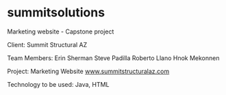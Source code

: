 summitsolutions
===============

Marketing website - Capstone project

Client: Summit Structural AZ

Team Members: Erin Sherman
              Steve Padilla 
              Roberto Llano
              Hnok Mekonnen

Project: Marketing Website
              www.summitstructuralaz.com

Technology to be used: Java, HTML

